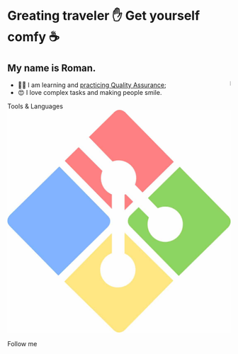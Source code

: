 # Greating traveler ✋ Get yourself comfy ☕
## My name is Roman.

<img alt="Night Coding" src="https://media1.giphy.com/media/EuuISY1hoG0LPYxltq/giphy.gif?cid=790b76116b7e956db6f97b9437e621c36341f76d4822a0d0&rid=giphy.gif&ct=g" width="1-" height="10" align="right"/>

- :man_technologist: I am learning and [practicing Quality Assurance](https://github.com/Romshtin/QA);
- :heart_eyes: I love complex tasks and making people smile.

Tools & Languages
[![Git Bash](https://github.com/Romshtin/Romshtin/blob/main/assets/GIT-on-Windows.jpg)](https://github.com/Romshtin/QA/tree/master/Terminal_Linux)

Follow me

